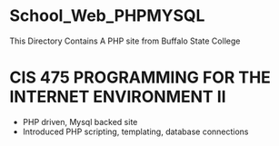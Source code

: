 # School_Web_PHPMYSQL
This Directory Contains A PHP site from Buffalo State College

# CIS 475 PROGRAMMING FOR THE INTERNET ENVIRONMENT II
- PHP driven, Mysql backed site
- Introduced PHP scripting, templating, database connections
